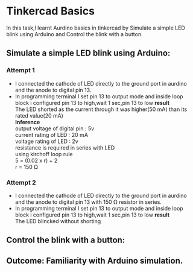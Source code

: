 # Tinkercad Basics
In this task,I learnt Aurdino basics in tinkercad by Simulate a simple LED blink using Arduino and Control the blink with a button.

## Simulate a simple LED blink using Arduino:

### Attempt 1
- I connected the cathode of LED directly to the ground port in aurdino and the anode to digital pin 13.
- In programming terminal I set pin 13 to output mode and inside loop block i configured pin 13 to high,wait 1 sec,pin 13 to low
**result**<br>
  The LED shorted as the current through it was higher(50 mA) than its rated value(20 mA)<br>
**Inference**<br>
  output voltage of digital pin : 5v<br>
  current rating of LED : 20 mA<br>
  voltage rating of LED : 2v<br>
  resistance is required in series with LED<br>
  using kirchoff loop rule<br>
  5 = (0.02 x r) + 2<br>
  r = 150 Ω<br>

### Attempt 2
- I connected the cathode of LED directly to the ground port in aurdino and the anode to digital pin 13 with 150 Ω resistor in series.
- In programming terminal I set pin 13 to output mode and inside loop block i configured pin 13 to high,wait 1 sec,pin 13 to low
**result**<br>
  The LED blincked without shorting
 
## Control the blink with a button:
  


## Outcome: Familiarity with Arduino simulation.
